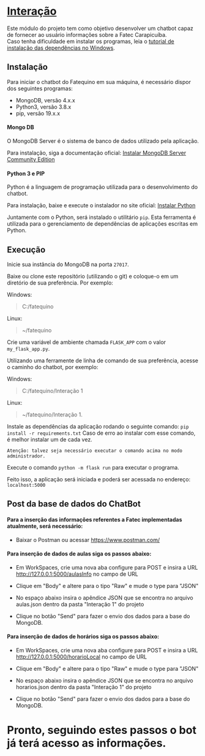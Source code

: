 # [Interação](https://fatequino.com.br/construcao-do-fatequino/interacao/)

Este módulo do projeto tem como objetivo desenvolver um chatbot capaz de fornecer ao usuário informações sobre a Fatec Carapicuíba.  
Caso tenha dificuldade em instalar os programas, leia o [tutorial de instalação das dependências no Windows](./instalacao_window.md).

## Instalação

Para iniciar o chatbot do Fatequino em sua máquina, é necessário dispor dos seguintes programas:

- MongoDB, versão 4.x.x
- Python3, versão 3.8.x
- pip, versão 19.x.x

#### Mongo DB

O MongoDB Server é o sistema de banco de dados utilizado pela aplicação.

Para instalação, siga a documentação oficial: [Instalar MongoDB Server Community Edition](https://docs.mongodb.com/manual/administration/install-community/)

#### Python 3 e PIP

Python é a linguagem de programação utilizada para o desenvolvimento do chatbot.

Para instalação, baixe e execute o instalador no site oficial: [Instalar Python](https://www.python.org/downloads/)

Juntamente com o Python, será instalado o utilitário `pip`. Esta ferramenta é utilizada para o gerenciamento de dependências de aplicações escritas em Python.

## Execução

Inicie sua instância do MongoDB na porta `27017`.

Baixe ou clone este repositório (utilizando o git) e coloque-o em um diretório de sua preferência. Por exemplo:

Windows:

> C:/fatequino

Linux:

> ~/fatequino

Crie uma variável de ambiente chamada `FLASK_APP` com o valor `my_flask_app.py`.

Utilizando uma ferramente de linha de comando de sua preferência, acesse o caminho do chatbot, por exemplo:

Windows:

> C:/fatequino/Interação 1

Linux:

> ~/fatequino/Interação 1.

Instale as dependências da aplicação rodando o seguinte comando: `pip install -r requirements.txt`
Caso de erro ao instalar com esse comando, é melhor instalar um de cada vez.

```
Atenção: talvez seja necessário executar o comando acima no modo administrador.
```

Execute o comando `python -m flask run` para executar o programa.

Feito isso, a aplicação será iniciada e poderá ser acessada no endereço: `localhost:5000`

## Post da base de dados do ChatBot

#### Para a inserção das informações referentes a Fatec implementadas atualmente, será necessário:

- Baixar o Postman ou acessar https://www.postman.com/

#### Para inserção de dados de aulas siga os passos abaixo:

- Em WorkSpaces, crie uma nova aba configure para POST e insira a URL http://127.0.0.1:5000/aulasInfo no campo de URL
  
- Clique em "Body" e altere para o tipo "Raw" e mude o type para "JSON"
  
- No espaço abaixo insira o apêndice JSON que se encontra no arquivo aulas.json dentro da pasta "Interação 1" do projeto
  
- Clique no botão "Send" para fazer o envio dos dados para a base do MongoDB.

#### Para inserção de dados de horários siga os passos abaixo:

- Em WorkSpaces, crie uma nova aba configure para POST e insira a URL http://127.0.0.1:5000/horarioLocal no campo de URL
  
- Clique em "Body" e altere para o tipo "Raw" e mude o type para "JSON"
  
- No espaço abaixo insira o apêndice JSON que se encontra no arquivo horarios.json dentro da pasta "Interação 1" do projeto
  
- Clique no botão "Send" para fazer o envio dos dados para a base do MongoDB.

Pronto, seguindo estes passos o bot já terá acesso as informações.
=======

